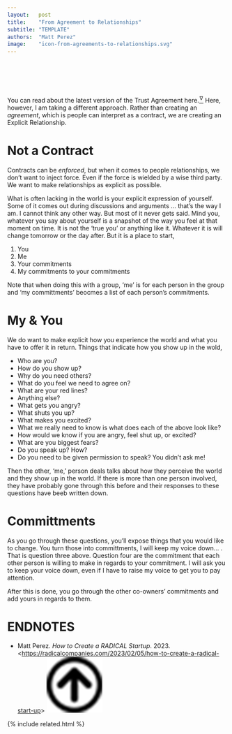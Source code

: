 ```yaml
---
layout:   post
title:    "From Agreement to Relationships"
subtitle: "TEMPLATE"
authors:  "Matt Perez"
image:    "icon-from-agreements-to-relationships.svg"
---
```


<div style="display:none;">
 <p>Contracts can be <em>enforced</em>, but when it comes to people relationships, we don&rsquo;t want to inject force. We want to make relationships as explicit as possible.</p>
</div>

<h1>&nbsp;</h1>
 <p>You can read about the latest version of the Trust Agreement here.<a href="#en01"><sup id="bm01">&hairsp;&nabla;&hairsp;</sup></a> Here, however, I am taking a different approach. Rather than creating an <em>agreement</em>, which is people can interpret as a contract, we are creating an Explicit Relationship.</p>

<h1>Not a Contract</h1>
 <p>Contracts can be <em>enforced</em>, but when it comes to people relationships, we don&rsquo;t want to inject force. Even if the force is wielded by a wise third party. We want to make relationships as explicit as possible.</p>
 <p>What is often lacking in the world is your explicit expression of yourself. Some of it comes out during discussions and arguments <span class="_quotespan">&hellip; that&rsquo;s the way I am. I cannot think any other way</span>. But most of it never gets said. Mind you, whatever you say about yourself is a snapshot of the way you feel at that moment on time. It is not the &lsquo;true you&rsquo; or anything like it. Whatever it is will change tomorrow or the day after. But it is a place to start,</p>
  <ol>
   <li>You</li>
   <li>Me</li>
   <li>Your commitments</li>
   <li>My commitments to your commitments</li>
  </ol>
 <p>Note that when doing this with a group, &lsquo;me&rsquo; is for each person in the group and &lsquo;my committments&rsquo; beocmes a list of each person&rsquo;s commitments.</p>

<h1>My & You</h1>
 <p>We do want to make explicit how you experience the world and what you have to offer it in return. Things that indicate how you show up in the wold,</p>
 <ul>
  <li>Who are you?</li>
  <li>How do you show up?</li>
  <li>Why do you need others?</li>
  <li>What do you feel we need to agree on?</li>
  <li>What are your red lines?</li>
  <li>Anything else?</li>
  <li>What gets you angry?</li>
  <li>What shuts you up?</li>
  <li>What makes you excited?</li>
  <li>What we really need to know is what does each of the above look like?</li>
  <li>How would we know if you are angry, feel shut up, or excited?</li>
  <li>What are you biggest fears?</li>
  <li>Do you speak up? How?</li>
  <li>Do you need to be given permission to speak? <span class="_quotespan">You didn&rsquo;t ask me!</span></li>
 </ul>
 <p>Then the other, &lsquo;me,&rsquo; person deals talks about how they perceive the world and they show up in the world. If there is more than one person involved, they have probably gone through this before and their responses to these questions have beeb written down.</p>

<h1>Committments</h1>
 <p>As you go through these questions, you&rsquo;ll expose things that you would like to change. You turn those into committments, <span class="_quotespan">I will keep my voice down&hellip; .</span> That is question three above. Question four are the commitment that each other person is willing to make in regards to your commitment. <span class="_quotespan">I will ask you to keep your voice down, even if I have to raise my voice to get you to pay attention.</span></p>
 <p>After this is done, you go through the other co-owners&rsquo; commitments and add yours in regards to them.</p>
 
<h1 class="_section">ENDNOTES</h1>
 <ul>
  <li id="en01">
   <p class="_list-item">
    Matt Perez.
    <em>How to Create a RADICAL Startup</em>.
    2023.
    &lt;<a href="https://radicalcompanies.com/2023/02/05/how-to-create-a-radical-start-up" target="_blank">https://radicalcompanies.com/2023/02/05/how-to-create-a-radical-start-up</a>&gt;
    <a class="_uparrow" href="#bm01"><img src="/assets/img/arrow-up-icon.png"></a>
   </p>
  </li>
 </ul>

{% include related.html %}
